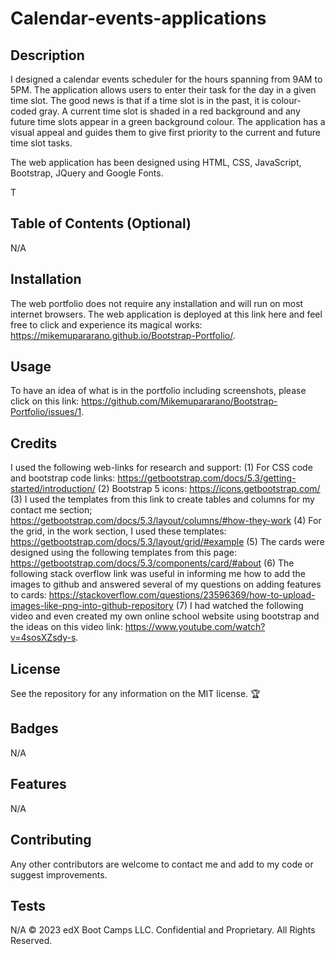 # Calendar-events-applications


## Description 
I designed a calendar events scheduler for the hours spanning from 9AM to 5PM. The application allows users to enter their task for the day in a given time slot. 
The good news is that if a time slot is in the past, it is colour-coded gray. A current time slot is shaded in a red background and any future time slots appear in a green background colour. The application has a visual appeal and guides them to give first priority to the current and future time slot tasks. 

The web application has been designed using HTML, CSS, JavaScript, Bootstrap, JQuery and Google Fonts. 


T

## Table of Contents (Optional)
N/A

## Installation

The web portfolio does not require any installation and will run on most internet browsers. The web application is deployed at this link here and feel free to click and experience its magical works: https://mikemupararano.github.io/Bootstrap-Portfolio/.

## Usage 
To have an idea of what is in the portfolio including screenshots, please click on this link: https://github.com/Mikemupararano/Bootstrap-Portfolio/issues/1.

## Credits
I used the following web-links for research and support:
(1) For CSS code and bootstrap code links: https://getbootstrap.com/docs/5.3/getting-started/introduction/
(2) Bootstrap 5 icons: https://icons.getbootstrap.com/
(3) I used the templates from this link to create tables and columns for my contact me section; https://getbootstrap.com/docs/5.3/layout/columns/#how-they-work
(4) For the grid, in the work section, I used these templates: https://getbootstrap.com/docs/5.3/layout/grid/#example
(5) The cards were designed using the following templates from this page: https://getbootstrap.com/docs/5.3/components/card/#about
(6) The following stack overflow link was useful in informing me how to add the images to github and answered several of my questions on adding features to cards: https://stackoverflow.com/questions/23596369/how-to-upload-images-like-png-into-github-repository
(7) I had watched the following video and even created my own online school website using bootstrap and the ideas on this video link: https://www.youtube.com/watch?v=4sosXZsdy-s.


## License

See the repository for any information on the MIT license.
🏆 

## Badges
N/A
## Features

N/A
## Contributing

Any other contributors are welcome to contact me and add to my code or suggest improvements.

## Tests
N/A
© 2023 edX Boot Camps LLC. Confidential and Proprietary. All Rights Reserved.

